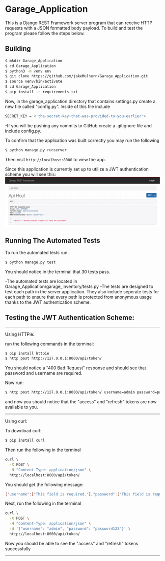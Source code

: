 # Garage_Application


This is a Django REST Framework server program that can receive HTTP requests with a JSON formatted body payload.  To build and test the program please follow the steps below.

## Building

```sh
$ mkdir Garage_Application
$ cd Garage_Application
$ python3 -m venv env
$ git clone https://github.com/jakeMulhern/Garage_Application.git
$ source venv/bin/activate
$ cd Garage_Application
$ pip install -r requirements.txt
```
Now, in the garage_application directory that contains settings.py create a new file called "config.py".
Inside of this file include
```sh
SECRET_KEY = <'the-secret-key-that-was-provided-to-you-earlier'>
```
-If you will be pushing any commits to GitHub create a .gitignore file and include config.py.


To confirm that the application was built correctly you may run the following
```sh
$ python manage.py runserver
```
Then visit `http://localhost:8000` to view the app.

Since this application is currently set up to utilize a JWT authentication
scheme you will see this:
![Root API View](garage_inventory/static/garage_inventory/images/API_Root.png)



## Running The Automated Tests
To run the automated tests run:

```sh
$ python manage.py test
```
You should notice in the terminal that 30 tests pass.

-The automated tests are located in Garage_Application/garage_inventory/tests.py
-The tests are designed to test each path in the server application.  They also include seperate tests for each path to ensure that every path is protected from anonymous usage thanks to the JWT authentication scheme.


## Testing the JWT Authentication Scheme:


-----------------------------------------------------------------------------------

Using HTTPie:

run the following commands in the terminal:
```sh
$ pip install httpie
$ http post http://127.0.0.1:8000/api/token/
```
You should notice a "400 Bad Request" response and should see that password and username are required.

Now run:
```sh
$ http post http://127.0.0.1:8000/api/token/ username=admin password=password123
```
and now you should notice that the "access" and "refresh" tokens are now available to you.


-----------------------------------------------------------------------------------

Using curl:

To download curl:
```sh
$ pip install curl
```
Then run the following in the terminal
```sh
curl \
  -X POST \
  -H "Content-Type: application/json" \
  http://localhost:8000/api/token/
```
You should get the following message:
```sh
{"username":["This field is required."],"password":["This field is required."]}
```
Next, run the following in the terminal

```sh
curl \
  -X POST \
  -H "Content-Type: application/json" \
  -d '{"username": "admin", "password": "password123"}' \
  http://localhost:8000/api/token/
```
Now you should be able to see the "access" and "refresh" tokens successfully

-----------------------------------------------------------------------------------